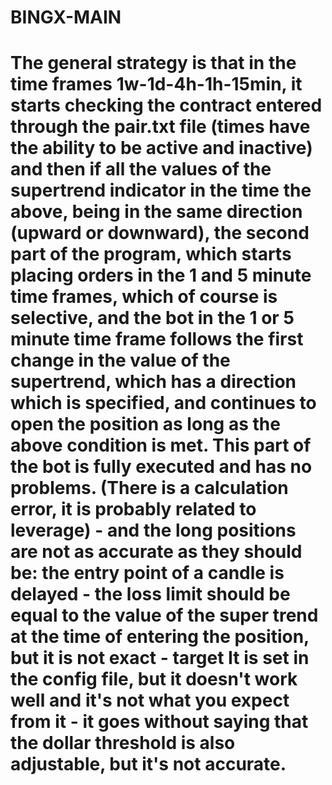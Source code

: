 # BINGX-MAIN
# The general strategy is that in the time frames 1w-1d-4h-1h-15min, it starts checking the contract entered through the pair.txt file (times have the ability to be active and inactive) and then if all the values ​​of the supertrend indicator in the time the above, being in the same direction (upward or downward), the second part of the program, which starts placing orders in the 1 and 5 minute time frames, which of course is selective, and the bot in the 1 or 5 minute time frame follows the first change in the value of the supertrend, which has a direction which is specified, and continues to open the position as long as the above condition is met. This part of the bot is fully executed and has no problems. (There is a calculation error, it is probably related to leverage) - and the long positions are not as accurate as they should be: the entry point of a candle is delayed - the loss limit should be equal to the value of the super trend at the time of entering the position, but it is not exact - target It is set in the config file, but it doesn't work well and it's not what you expect from it - it goes without saying that the dollar threshold is also adjustable, but it's not accurate. #
